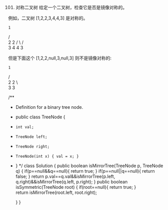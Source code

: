 101. 对称二叉树
给定一个二叉树，检查它是否是镜像对称的。

 

例如，二叉树 [1,2,2,3,4,4,3] 是对称的。

    1
   / \
  2   2
 / \ / \
3  4 4  3
 

但是下面这个 [1,2,2,null,3,null,3] 则不是镜像对称的:

    1
   / \
  2   2
   \   \
   3    3
   
/**
 * Definition for a binary tree node.
 * public class TreeNode {
 *     int val;
 *     TreeNode left;
 *     TreeNode right;
 *     TreeNode(int x) { val = x; }
 * }
 */
class Solution {
    public boolean isMirrorTree(TreeNode p, TreeNode q) {
        if(p==null&&q==null){
            return true;
        }
        if(p==null||q==null){
            return false;
        }
        return p.val==q.val&&isMirrorTree(p.left, q.right)&&isMirrorTree(q.left, p.right);
    }
    public boolean isSymmetric(TreeNode root) {
      if(root==null){
          return true;
      }  
        return isMirrorTree(root.left, root.right);
        
    }
}
